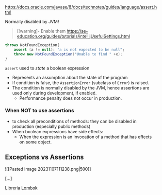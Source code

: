 https://docs.oracle.com/javase/8/docs/technotes/guides/language/assert.html

Normally disabled by JVM!
>[!warning]- Enable them 
>https://se-education.org/guides/tutorials/intellijUsefulSettings.html

```java
throws NotFoundException{
	assert (a != null): "a is not expected to be null";
	throw new NotFoundException("Unable to find " +x);
}
```

`assert` used to *state* a boolean expression
- Represents an assumption about the state of the program 
- If condition is false, the `AssertionError` (subclass of `Error`) is raised. 
- The condition is normally disabled by the JVM, hence assertions are used only during development, if enabled. 
	- Performance penalty does not occur in production. 

### When NOT to use assertions
- to check all preconditions of methods: they can be disabled in production (especially public methods)
- When boolean expressions have side effects: 
	- When the expression is an invocation of a method that has effects on some object. 

## Exceptions vs Assertions 

![[Pasted image 20231107111238.png|500]]


[...]

Libreria [Lombok]([https://projectlombok.org](https://projectlombok.org/))